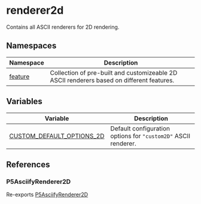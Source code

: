 # renderer2d

Contains all ASCII renderers for 2D rendering.

## Namespaces

| Namespace                              | Description                                                                               |
| -------------------------------------- | ----------------------------------------------------------------------------------------- |
| [feature](namespaces/feature/index.md) | Collection of pre-built and customizeable 2D ASCII renderers based on different features. |

## Variables

| Variable                                                            | Description                                                    |
| ------------------------------------------------------------------- | -------------------------------------------------------------- |
| [CUSTOM_DEFAULT_OPTIONS_2D](variables/CUSTOM_DEFAULT_OPTIONS_2D.md) | Default configuration options for `"custom2D"` ASCII renderer. |

## References

### P5AsciifyRenderer2D

Re-exports [P5AsciifyRenderer2D](../../../../../classes/P5AsciifyRenderer2D.md)
